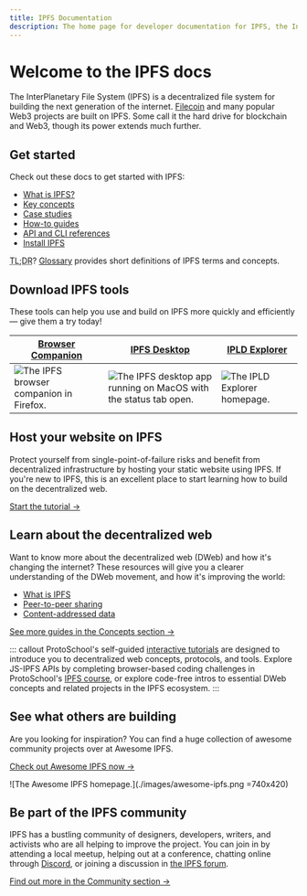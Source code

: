 ```yaml
---
title: IPFS Documentation
description: The home page for developer documentation for IPFS, the InterPlanetary File System.
---
```


# Welcome to the IPFS docs

The InterPlanetary File System (IPFS) is a decentralized file system for building the next generation of the internet. [Filecoin](https://filecoin.io) and many popular Web3 projects are built on IPFS. Some call it the hard drive for blockchain and Web3, though its power extends much further.

## Get started

Check out these docs to get started with IPFS:

- [What is IPFS?](concepts/what-is-ipfs.md#what-is-ipfs)
- [Key concepts](concepts/README.md)
- [Case studies](concepts/README.md#examples-and-case-studies)
- [How-to guides](how-to/README.md)
- [API and CLI references](reference/README.md)
- [Install IPFS](install/README.md)

<abbr title="too long; didn't read">TL;DR</abbr>? [Glossary](concepts/glossary.md) provides short definitions of IPFS terms and concepts.


## Download IPFS tools

These tools can help you use and build on IPFS more quickly and efficiently — give them a try today!

| [Browser Companion](https://github.com/ipfs-shipyard/ipfs-companion)            | [IPFS Desktop](https://github.com/ipfs-shipyard/ipfs-desktop)                                          | [IPLD Explorer](https://explore.ipld.io/)                           |
| ------------------------------------------------------------------------------- | ------------------------------------------------------------------------------------------------------ | ------------------------------------------------------------------- |
| ![The IPFS browser companion in Firefox.](./images/ipfs-companion.png) | ![The IPFS desktop app running on MacOS with the status tab open.](./images/ipfs-desktop.png) | ![The IPLD Explorer homepage.](./images/ipld-explorer.png) |

## Host your website on IPFS

Protect yourself from single-point-of-failure risks and benefit from decentralized infrastructure by hosting your static website using IPFS. If you're new to IPFS, this is an excellent place to start learning how to build on the decentralized web.

[Start the tutorial →](how-to/websites-on-ipfs/single-page-website.md)

## Learn about the decentralized web

Want to know more about the decentralized web (DWeb) and how it's changing the internet? These resources will give you a clearer understanding of the DWeb movement, and how it's improving the world:

- [What is IPFS](concepts/what-is-ipfs.md)
- [Peer-to-peer sharing](concepts/dht.md)
- [Content-addressed data](concepts/content-addressing.md)

[See more guides in the Concepts section →](concepts/README.md)

::: callout
ProtoSchool's self-guided [interactive tutorials](https://proto.school/tutorials) are designed to introduce you to decentralized web concepts, protocols, and tools. Explore JS-IPFS APIs by completing browser-based coding challenges in ProtoSchool's [IPFS course](https://proto.school/course/ipfs), or explore code-free intros to essential DWeb concepts and related projects in the IPFS ecosystem.
:::

## See what others are building

Are you looking for inspiration? You can find a huge collection of awesome community projects over at Awesome IPFS.

[Check out Awesome IPFS now →](https://awesome.ipfs.tech/)

![The Awesome IPFS homepage.](./images/awesome-ipfs.png =740x420)

## Be part of the IPFS community

IPFS has a bustling community of designers, developers, writers, and activists who are all helping to improve the project. You can join in by attending a local meetup, helping out at a conference, chatting online through [Discord](https://discord.com/invite/KKucsCpZmY), or joining a discussion in [the IPFS forum](https://discuss.ipfs.tech/).

[Find out more in the Community section →](community/README.md)
